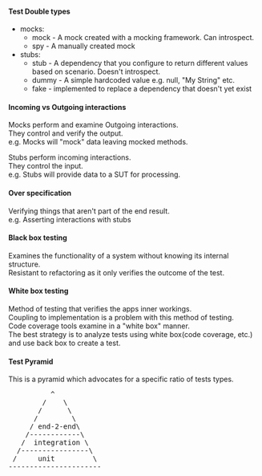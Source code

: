 #### Test Double types
- mocks:
  - mock - A mock created with a mocking framework. Can introspect.
  - spy  - A manually created mock
- stubs:
  - stub - A dependency that you configure to return different values based on scenario. Doesn't introspect. 
  - dummy - A simple hardcoded value e.g. null, "My String" etc.
  - fake  - implemented to replace a dependency that doesn't yet exist

#### Incoming vs Outgoing interactions
Mocks perform and examine Outgoing interactions.  
They control and verify the output.  
e.g. Mocks will "mock" data leaving mocked methods.

Stubs perform incoming interactions.  
They control the input.  
e.g. Stubs will provide data to a SUT for processing. 



#### Over specification
Verifying things that aren't part of the end result.  
e.g. Asserting interactions with stubs

#### Black box testing
Examines the functionality of a system without knowing its internal structure.  
Resistant to refactoring as it only verifies the outcome of the test.

#### White box testing
Method of testing that verifies the apps inner workings.  
Coupling to implementation is a problem with this method of testing.  
Code coverage tools examine in a "white box" manner.  
The best strategy is to analyze tests using white box(code coverage, etc.)
and use back box to create a test.

#### Test Pyramid
This is a pyramid which advocates for a specific ratio of tests types.
<pre>
          ^
        /    \
       /      \
      /        \
     / end-2-end\
    /------------\
   /  integration \
  /----------------\
 /     unit         \
----------------------
</pre>
